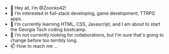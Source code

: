 - 👋 Hey all, I’m @Zoocko42!
- 👀 I’m interested in full-stack developing, game development, TTRPG apps.
- 🌱 I’m currently learning HTML, CSS, Javascript, and I am about to start the Georgia Tech coding bootcamp.
- 💞️ I’m not currently looking for collaborations, but I'm sure that's going to change before too terribly long.
- 📫 How to reach me ...

<!---
Zoocko42/Zoocko42 is a ✨ special ✨ repository because its `README.md` (this file) appears on your GitHub profile.
You can click the Preview link to take a look at your changes.
--->
